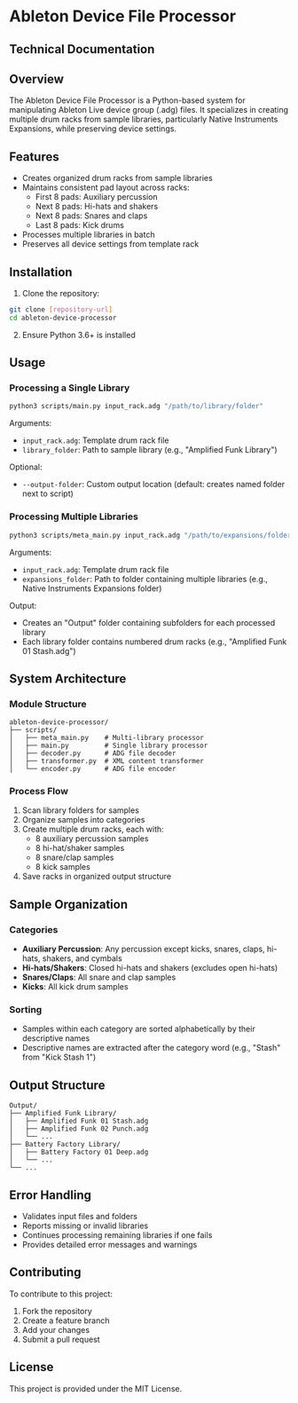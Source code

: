 # Ableton Device File Processor
## Technical Documentation

## Overview
The Ableton Device File Processor is a Python-based system for manipulating Ableton Live device group (.adg) files. It specializes in creating multiple drum racks from sample libraries, particularly Native Instruments Expansions, while preserving device settings.

## Features
- Creates organized drum racks from sample libraries
- Maintains consistent pad layout across racks:
  - First 8 pads: Auxiliary percussion
  - Next 8 pads: Hi-hats and shakers
  - Next 8 pads: Snares and claps
  - Last 8 pads: Kick drums
- Processes multiple libraries in batch
- Preserves all device settings from template rack

## Installation

1. Clone the repository:
```bash
git clone [repository-url]
cd ableton-device-processor
```

2. Ensure Python 3.6+ is installed

## Usage

### Processing a Single Library

```bash
python3 scripts/main.py input_rack.adg "/path/to/library/folder"
```

Arguments:
- `input_rack.adg`: Template drum rack file
- `library_folder`: Path to sample library (e.g., "Amplified Funk Library")

Optional:
- `--output-folder`: Custom output location (default: creates named folder next to script)

### Processing Multiple Libraries

```bash
python3 scripts/meta_main.py input_rack.adg "/path/to/expansions/folder"
```

Arguments:
- `input_rack.adg`: Template drum rack file
- `expansions_folder`: Path to folder containing multiple libraries (e.g., Native Instruments Expansions folder)

Output:
- Creates an "Output" folder containing subfolders for each processed library
- Each library folder contains numbered drum racks (e.g., "Amplified Funk 01 Stash.adg")

## System Architecture

### Module Structure
```
ableton-device-processor/
├── scripts/
│   ├── meta_main.py    # Multi-library processor
│   ├── main.py         # Single library processor
│   ├── decoder.py      # ADG file decoder
│   ├── transformer.py  # XML content transformer
│   └── encoder.py      # ADG file encoder
```

### Process Flow
1. Scan library folders for samples
2. Organize samples into categories
3. Create multiple drum racks, each with:
   - 8 auxiliary percussion samples
   - 8 hi-hat/shaker samples
   - 8 snare/clap samples
   - 8 kick samples
4. Save racks in organized output structure

## Sample Organization

### Categories
- **Auxiliary Percussion**: Any percussion except kicks, snares, claps, hi-hats, shakers, and cymbals
- **Hi-hats/Shakers**: Closed hi-hats and shakers (excludes open hi-hats)
- **Snares/Claps**: All snare and clap samples
- **Kicks**: All kick drum samples

### Sorting
- Samples within each category are sorted alphabetically by their descriptive names
- Descriptive names are extracted after the category word (e.g., "Stash" from "Kick Stash 1")

## Output Structure
```
Output/
├── Amplified Funk Library/
│   ├── Amplified Funk 01 Stash.adg
│   ├── Amplified Funk 02 Punch.adg
│   └── ...
├── Battery Factory Library/
│   ├── Battery Factory 01 Deep.adg
│   └── ...
└── ...
```

## Error Handling
- Validates input files and folders
- Reports missing or invalid libraries
- Continues processing remaining libraries if one fails
- Provides detailed error messages and warnings

## Contributing
To contribute to this project:
1. Fork the repository
2. Create a feature branch
3. Add your changes
4. Submit a pull request

## License
This project is provided under the MIT License.